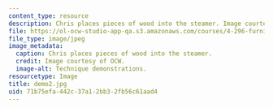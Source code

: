 ```yaml
---
content_type: resource
description: Chris places pieces of wood into the steamer. Image courtesy of OCW.
file: https://ol-ocw-studio-app-qa.s3.amazonaws.com/courses/4-296-furniture-making-spring-2005/71b75efa442c37a12bb32fb56c61aad4_demo2.jpg
file_type: image/jpeg
image_metadata:
  caption: Chris places pieces of wood into the steamer.
  credit: Image courtesy of OCW.
  image-alt: Technique demonstrations.
resourcetype: Image
title: demo2.jpg
uid: 71b75efa-442c-37a1-2bb3-2fb56c61aad4
---
```

